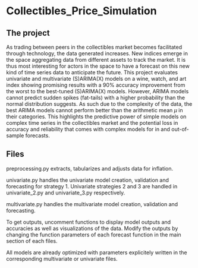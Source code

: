 # Collectibles_Price_Simulation

## The project

As trading between peers in the collectibles market becomes facilitated through technology, the data generated increases. New indices emerge in the space aggregating data from different assets to track the market. It is thus most interesting for actors in the space to have a forecast on this new kind of time series data to anticipate the future. This project evaluates univariate and multivariate (S)ARIMA(X) models on a wine, watch, and art index showing promising results with a 90\% accuracy improvement from the worst to the best-tuned (S)ARIMA(X) models. However, ARIMA models cannot predict sudden spikes (fat-tails) with a higher probability than the normal distribution suggests. As such due to the complexity of the data, the best ARIMA models cannot perform better than the arithmetic mean $\mu$ in their categories. This highlights the predictive power of simple models on complex time series in the collectibles market and the potential loss in accuracy and reliability that comes with complex models for in and out-of-sample forecasts.

## Files

preprocessing.py extracts, tabularizes and adjusts data for inflation. 

univariate.py handles the univariate model creation, validation and forecasting for strategy 1. Univariate strategies 2 and 3 are handled in univariate_2.py and univariate_3.py respectively.

multivariate.py handles the multivariate model creation, validation and forecasting. 

To get outputs, uncomment functions to display model outputs and accuracies as well as visualizations of the data. Modify the outputs by changing the function parameters of each forecast function in the main section of each files.

All models are already optimized with parameters explicitely written in the corresponding multivariate or univariate files.

